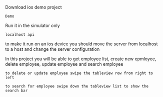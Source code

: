 
Download ios demo project
```
Demo
```

Run it in the simulator only  
```
localhost api
```

to make it run on an ios device you should move the server from localhost to a host and change the server configuration

In this project you will be able to get employee list, create new epmloyee, delete employee, update employee and search employee

```
to delete or update employee swipe the tableview row from right to left
```

```
to search for employee swipe down the tableview list to show the search bar
```

